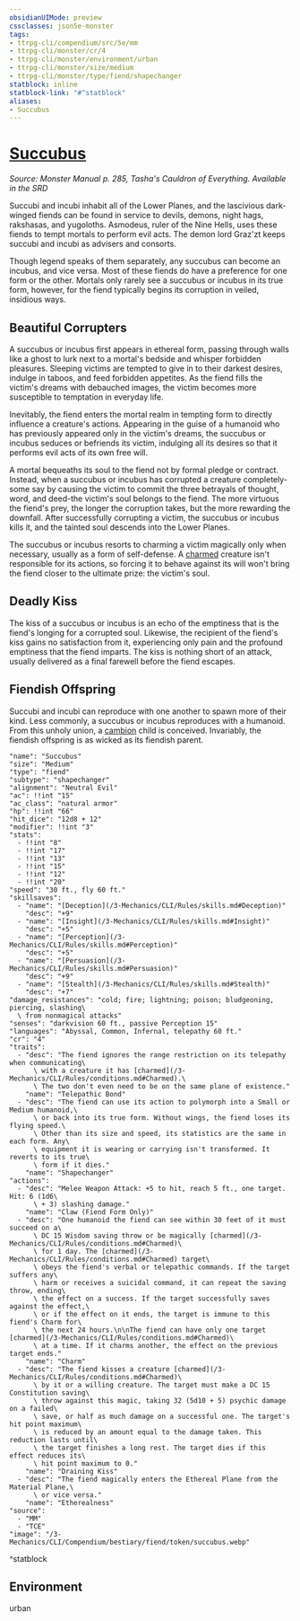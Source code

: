 ```yaml
---
obsidianUIMode: preview
cssclasses: json5e-monster
tags:
- ttrpg-cli/compendium/src/5e/mm
- ttrpg-cli/monster/cr/4
- ttrpg-cli/monster/environment/urban
- ttrpg-cli/monster/size/medium
- ttrpg-cli/monster/type/fiend/shapechanger
statblock: inline
statblock-link: "#^statblock"
aliases:
- Succubus
---
```

# [Succubus](3-Mechanics\CLI\Compendium\bestiary\fiend/succubus.md)
*Source: Monster Manual p. 285, Tasha's Cauldron of Everything. Available in the <span title='Systems Reference Document (5.1)'>SRD</span>*  

Succubi and incubi inhabit all of the Lower Planes, and the lascivious dark-winged fiends can be found in service to devils, demons, night hags, rakshasas, and yugoloths. Asmodeus, ruler of the Nine Hells, uses these fiends to tempt mortals to perform evil acts. The demon lord Graz'zt keeps succubi and incubi as advisers and consorts.

Though legend speaks of them separately, any succubus can become an incubus, and vice versa. Most of these fiends do have a preference for one form or the other. Mortals only rarely see a succubus or incubus in its true form, however, for the fiend typically begins its corruption in veiled, insidious ways.

## Beautiful Corrupters

A succubus or incubus first appears in ethereal form, passing through walls like a ghost to lurk next to a mortal's bedside and whisper forbidden pleasures. Sleeping victims are tempted to give in to their darkest desires, indulge in taboos, and feed forbidden appetites. As the fiend fills the victim's dreams with debauched images, the victim becomes more susceptible to temptation in everyday life.

Inevitably, the fiend enters the mortal realm in tempting form to directly influence a creature's actions. Appearing in the guise of a humanoid who has previously appeared only in the victim's dreams, the succubus or incubus seduces or befriends its victim, indulging all its desires so that it performs evil acts of its own free will.

A mortal bequeaths its soul to the fiend not by formal pledge or contract. Instead, when a succubus or incubus has corrupted a creature completely-some say by causing the victim to commit the three betrayals of thought, word, and deed-the victim's soul belongs to the fiend. The more virtuous the fiend's prey, the longer the corruption takes, but the more rewarding the downfall. After successfully corrupting a victim, the succubus or incubus kills it, and the tainted soul descends into the Lower Planes.

The succubus or incubus resorts to charming a victim magically only when necessary, usually as a form of self-defense. A [charmed](/3-Mechanics/CLI/Rules/conditions.md#Charmed) creature isn't responsible for its actions, so forcing it to behave against its will won't bring the fiend closer to the ultimate prize: the victim's soul.

## Deadly Kiss

The kiss of a succubus or incubus is an echo of the emptiness that is the fiend's longing for a corrupted soul. Likewise, the recipient of the fiend's kiss gains no satisfaction from it, experiencing only pain and the profound emptiness that the fiend imparts. The kiss is nothing short of an attack, usually delivered as a final farewell before the fiend escapes.

## Fiendish Offspring

Succubi and incubi can reproduce with one another to spawn more of their kind. Less commonly, a succubus or incubus reproduces with a humanoid. From this unholy union, a [cambion](/3-Mechanics/CLI/Compendium/bestiary/fiend/cambion.md) child is conceived. Invariably, the fiendish offspring is as wicked as its fiendish parent.

```statblock
"name": "Succubus"
"size": "Medium"
"type": "fiend"
"subtype": "shapechanger"
"alignment": "Neutral Evil"
"ac": !!int "15"
"ac_class": "natural armor"
"hp": !!int "66"
"hit_dice": "12d8 + 12"
"modifier": !!int "3"
"stats":
  - !!int "8"
  - !!int "17"
  - !!int "13"
  - !!int "15"
  - !!int "12"
  - !!int "20"
"speed": "30 ft., fly 60 ft."
"skillsaves":
  - "name": "[Deception](/3-Mechanics/CLI/Rules/skills.md#Deception)"
    "desc": "+9"
  - "name": "[Insight](/3-Mechanics/CLI/Rules/skills.md#Insight)"
    "desc": "+5"
  - "name": "[Perception](/3-Mechanics/CLI/Rules/skills.md#Perception)"
    "desc": "+5"
  - "name": "[Persuasion](/3-Mechanics/CLI/Rules/skills.md#Persuasion)"
    "desc": "+9"
  - "name": "[Stealth](/3-Mechanics/CLI/Rules/skills.md#Stealth)"
    "desc": "+7"
"damage_resistances": "cold; fire; lightning; poison; bludgeoning, piercing, slashing\
  \ from nonmagical attacks"
"senses": "darkvision 60 ft., passive Perception 15"
"languages": "Abyssal, Common, Infernal, telepathy 60 ft."
"cr": "4"
"traits":
  - "desc": "The fiend ignores the range restriction on its telepathy when communicating\
      \ with a creature it has [charmed](/3-Mechanics/CLI/Rules/conditions.md#Charmed).\
      \ The two don't even need to be on the same plane of existence."
    "name": "Telepathic Bond"
  - "desc": "The fiend can use its action to polymorph into a Small or Medium humanoid,\
      \ or back into its true form. Without wings, the fiend loses its flying speed.\
      \ Other than its size and speed, its statistics are the same in each form. Any\
      \ equipment it is wearing or carrying isn't transformed. It reverts to its true\
      \ form if it dies."
    "name": "Shapechanger"
"actions":
  - "desc": "Melee Weapon Attack: +5 to hit, reach 5 ft., one target. Hit: 6 (1d6\
      \ + 3) slashing damage."
    "name": "Claw (Fiend Form Only)"
  - "desc": "One humanoid the fiend can see within 30 feet of it must succeed on a\
      \ DC 15 Wisdom saving throw or be magically [charmed](/3-Mechanics/CLI/Rules/conditions.md#Charmed)\
      \ for 1 day. The [charmed](/3-Mechanics/CLI/Rules/conditions.md#Charmed) target\
      \ obeys the fiend's verbal or telepathic commands. If the target suffers any\
      \ harm or receives a suicidal command, it can repeat the saving throw, ending\
      \ the effect on a success. If the target successfully saves against the effect,\
      \ or if the effect on it ends, the target is immune to this fiend's Charm for\
      \ the next 24 hours.\n\nThe fiend can have only one target [charmed](/3-Mechanics/CLI/Rules/conditions.md#Charmed)\
      \ at a time. If it charms another, the effect on the previous target ends."
    "name": "Charm"
  - "desc": "The fiend kisses a creature [charmed](/3-Mechanics/CLI/Rules/conditions.md#Charmed)\
      \ by it or a willing creature. The target must make a DC 15 Constitution saving\
      \ throw against this magic, taking 32 (5d10 + 5) psychic damage on a failed\
      \ save, or half as much damage on a successful one. The target's hit point maximum\
      \ is reduced by an amount equal to the damage taken. This reduction lasts until\
      \ the target finishes a long rest. The target dies if this effect reduces its\
      \ hit point maximum to 0."
    "name": "Draining Kiss"
  - "desc": "The fiend magically enters the Ethereal Plane from the Material Plane,\
      \ or vice versa."
    "name": "Etherealness"
"source":
  - "MM"
  - "TCE"
"image": "/3-Mechanics/CLI/Compendium/bestiary/fiend/token/succubus.webp"
```
^statblock

## Environment

urban